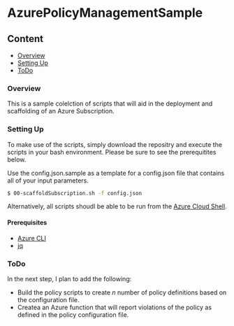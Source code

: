 # AzurePolicyManagementSample

## Content
- [Overview](README.md#overview)
- [Setting Up](README.md#setting_up)
- [ToDo](README.md#todo)

### Overview
This is a sample colelction of scripts that will aid in the deployment and scaffolding of an Azure Subscription.

### Setting Up
To make use of the scripts, simply download the repositry and execute the scripts in your bash environment. Please be sure to see the prerequitites below.

Use the config.json.sample as a template for a config.json file that contains all of your input parameters.

```bash
$ 00-scaffoldSubscription.sh -f config.json
```

Alternatively, all scripts shoudl be able to be run from the [Azure Cloud Shell](https://azure.microsoft.com/en-us/features/cloud-shell/).

#### Prerequisites
- [Azure CLI](https://docs.microsoft.com/en-us/cli/azure/overview?view=azure-cli-latest)
- [jq](https://stedolan.github.io/jq/)

### ToDo
In the next step, I plan to add the following:
- Build the policy scripts to create _n_ number of policy definitions based on the configuration file.
- Createa an Azure function that will report violations of the policy as defined in the policy configuration file.

